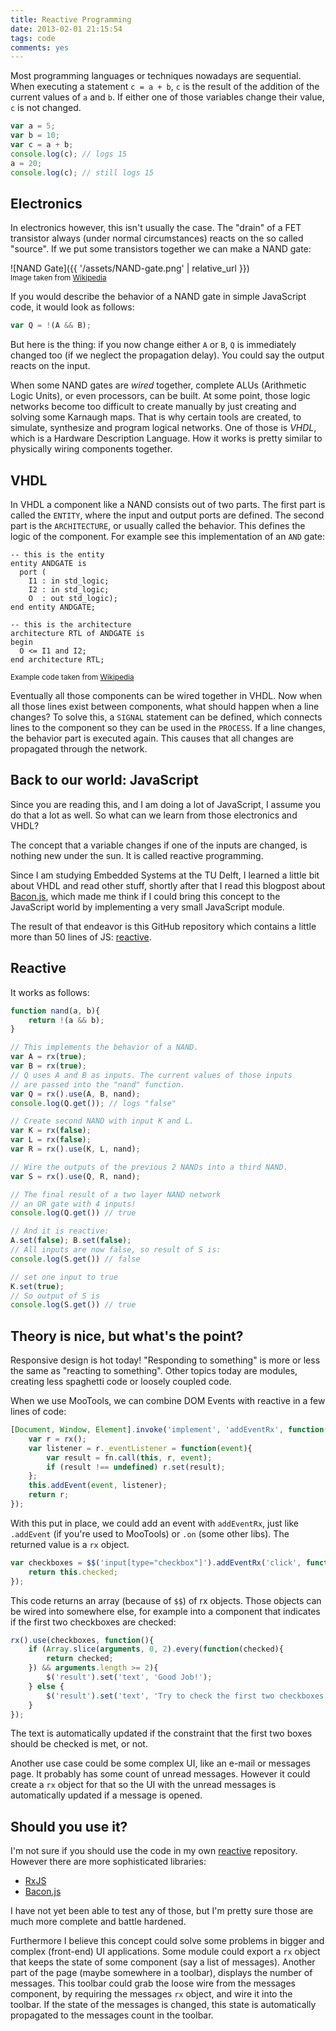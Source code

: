 ```yaml
---
title: Reactive Programming
date: 2013-02-01 21:15:54
tags: code
comments: yes
---
```


Most programming languages or techniques nowadays are sequential. When
executing a statement `c = a + b`, `c` is the result of the addition of the
current values of `a` and `b`. If either one of those variables change their
value, `c` is not changed.

```js
var a = 5;
var b = 10;
var c = a + b;
console.log(c); // logs 15
a = 20;
console.log(c); // still logs 15
```

<!-- more -->

## Electronics

In electronics however, this isn't usually the case. The "drain" of a FET
transistor always (under normal circumstances) reacts on the so called "source".
If we put some transistors together we can make a NAND gate:

![NAND Gate]({{ '/assets/NAND-gate.png' | relative_url }})
<br><small>Image taken from <a href="http://wikipedia.org">Wikipedia</a></small>

If you would describe the behavior of a NAND gate in simple JavaScript code,
it would look as follows:

```js
var Q = !(A && B);
```

But here is the thing: if you now change either `A` or `B`, `Q` is immediately
changed too (if we neglect the propagation delay). You could say the output
reacts on the input.

When some NAND gates are *wired* together, complete ALUs (Arithmetic Logic
Units), or even processors, can be built. At some point, those logic
networks become too difficult to create manually by just creating and solving
some Karnaugh maps. That is why certain tools are created, to simulate,
synthesize and program logical networks. One of those is *VHDL*, which is a
Hardware Description Language. How it works is pretty similar to physically
wiring components together.

## VHDL

In VHDL a component like a NAND consists out of two parts. The first part is
called the `ENTITY`, where the input and output ports are defined. The
second part is the `ARCHITECTURE`, or usually called the behavior. This defines
the logic of the component. For example see this implementation of an `AND`
gate:

```
-- this is the entity
entity ANDGATE is
  port (
    I1 : in std_logic;
    I2 : in std_logic;
    O  : out std_logic);
end entity ANDGATE;

-- this is the architecture
architecture RTL of ANDGATE is
begin
  O <= I1 and I2;
end architecture RTL;
```

<small>Example code taken from <a href="http://wikipedia.org">Wikipedia</a></small>


Eventually all those components can be wired together in VHDL. Now when all
those lines exist between components, what should happen when a line changes?
To solve this, a `SIGNAL` statement can be defined, which connects lines to the
component so they can be used in the `PROCESS`. If a line changes, the behavior
part is executed again. This causes that all changes are propagated through the
network.

## Back to our world: JavaScript

Since you are reading this, and I am doing a lot of JavaScript, I assume you
do that a lot as well. So what can we learn from those electronics and VHDL?

The concept that a variable changes if one of the inputs are changed, is nothing
new under the sun. It is called reactive programming.

Since I am studying Embedded Systems at the TU Delft, I learned a little bit
about VHDL and read other stuff, shortly after that I read this blogpost about
[Bacon.js](https://github.com/raimohanska/bacon.js), which made me think if I
could bring this concept to the JavaScript world by implementing a very small
JavaScript module.

The result of that endeavor is this GitHub repository which contains a little
more than 50 lines of JS: [reactive](https://github.com/arian/reactive).

## Reactive

It works as follows:

```js
function nand(a, b){
    return !(a && b);
}

// This implements the behavior of a NAND.
var A = rx(true);
var B = rx(true);
// Q uses A and B as inputs. The current values of those inputs
// are passed into the "nand" function.
var Q = rx().use(A, B, nand);
console.log(Q.get()); // logs "false"

// Create second NAND with input K and L.
var K = rx(false);
var L = rx(false);
var R = rx().use(K, L, nand);

// Wire the outputs of the previous 2 NANDs into a third NAND.
var S = rx().use(Q, R, nand);

// The final result of a two layer NAND network
// an OR gate with 4 inputs!
console.log(Q.get()) // true

// And it is reactive:
A.set(false); B.set(false);
// All inputs are now false, so result of S is:
console.log(S.get()) // false

// set one input to true
K.set(true);
// So output of S is
console.log(S.get()) // true
```

## Theory is nice, but what's the point?

Responsive design is hot today! "Responding to something" is more or less the
same as "reacting to something". Other topics today are modules, creating less
spaghetti code or loosely coupled code.

When we use MooTools, we can combine DOM Events with reactive in a few lines of
code:

```js
[Document, Window, Element].invoke('implement', 'addEventRx', function(event, fn){
    var r = rx();
    var listener = r._eventListener = function(event){
        var result = fn.call(this, r, event);
        if (result !== undefined) r.set(result);
    };
    this.addEvent(event, listener);
    return r;
});
```

With this put in place, we could add an event with `addEventRx`, just like
`.addEvent` (if you're used to MooTools) or `.on` (some other libs). The
returned value is a `rx` object.

```js
var checkboxes = $$('input[type="checkbox"]').addEventRx('click', function(r){
    return this.checked;
});
```

This code returns an array (because of `$$`) of rx objects. Those objects can
be wired into somewhere else, for example into a component that indicates if
the first two checkboxes are checked:

```js
rx().use(checkboxes, function(){
    if (Array.slice(arguments, 0, 2).every(function(checked){
        return checked;
    }) && arguments.length >= 2){
        $('result').set('text', 'Good Job!');
    } else {
        $('result').set('text', 'Try to check the first two checkboxes');
    }
});
```

The text is automatically updated if the constraint that the first two boxes
should be checked is met, or not.

Another use case could be some complex UI, like an e-mail or messages page. It
probably has some count of unread messages. However it could create a `rx`
object for that so the UI with the unread messages is automatically updated if a
message is opened.

## Should you use it?

I'm not sure if you should use the code in my own
[reactive](https://github.com/arian/reactive) repository. However there are more
sophisticated libraries:

- [RxJS](http://reactive-extensions.github.com/RxJS/)
- [Bacon.js](https://github.com/raimohanska/bacon.js)

I have not yet been able to test any of those, but I'm pretty sure those are
much more complete and battle hardened.

Furthermore I believe this concept could solve some problems in bigger
and complex (front-end) UI applications. Some module could export a `rx` object
that keeps the state of some component (say a list of messages). Another part
of the page (maybe somewhere in a toolbar), displays the number of messages.
This toolbar could grab the loose wire from the messages component, by requiring
the messages `rx` object, and wire it into the toolbar. If the state of the
messages is changed, this state is automatically propagated to the messages
count in the toolbar.
